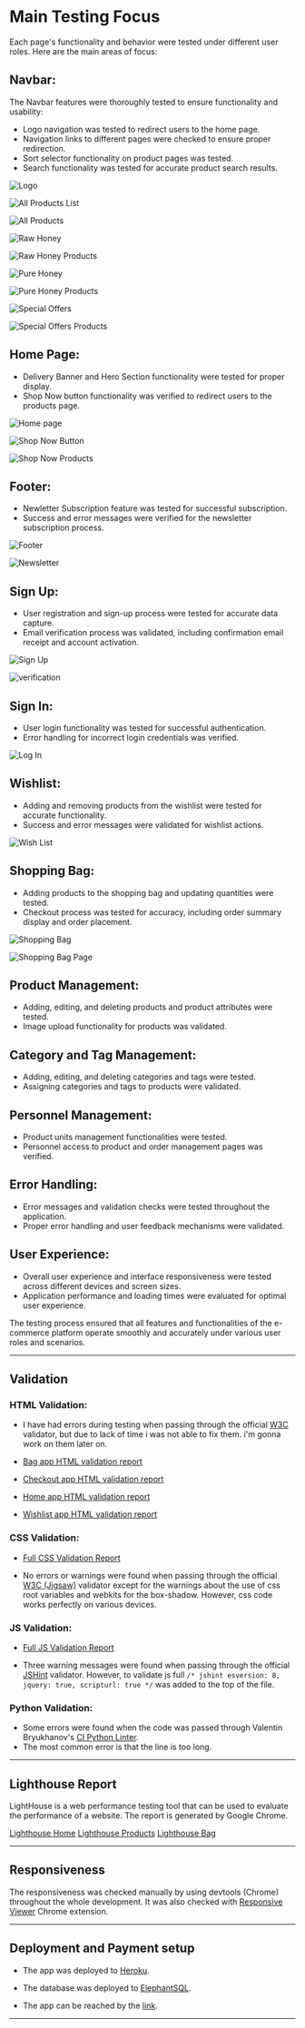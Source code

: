 # Main Testing Focus

Each page's functionality and behavior were tested under different user roles. Here are the main areas of focus:

## Navbar:

The Navbar features were thoroughly tested to ensure functionality and usability:

- Logo navigation was tested to redirect users to the home page.
- Navigation links to different pages were checked to ensure proper redirection.
- Sort selector functionality on product pages was tested.
- Search functionality was tested for accurate product search results.

![Logo](documentation/logo-image.png)

![All Products List](documentation/all-products-list-image.png)

![All Products](documentation/all-products-image.png)

![Raw Honey](documentation/rawhoney-image.png)

![Raw Honey Products](documentation/rawhoney-products-image.png)

![Pure Honey](documentation/purehoney-image.png)

![Pure Honey Products](documentation/purehoney-products-image.png)

![Special Offers](documentation/specialoffers-image.png)

![Special Offers Products](documentation/specialoffers-products-image.png)

## Home Page:

- Delivery Banner and Hero Section functionality were tested for proper display.
- Shop Now button functionality was verified to redirect users to the products page.

![Home page](documentation/main-image.png)

![Shop Now Button](documentation/shop-now-button.png)

![Shop Now Products](documentation/shop-now-products.png)



## Footer:

- Newletter Subscription feature was tested for successful subscription.
- Success and error messages were verified for the newsletter subscription process.

![Footer](documentation/footer-image.png)

![Newsletter](documentation/newsletter-image.png)

## Sign Up:

- User registration and sign-up process were tested for accurate data capture.
- Email verification process was validated, including confirmation email receipt and account activation.

![Sign Up](documentation/signup-form-image.png)

![verification](documentation/verification-image.png)

## Sign In:

- User login functionality was tested for successful authentication.
- Error handling for incorrect login credentials was verified.

![Log In](documentation/myaccount-list-image.png)

## Wishlist:

- Adding and removing products from the wishlist were tested for accurate functionality.
- Success and error messages were validated for wishlist actions.

![Wish List](documentation/wishlist-loggedin-image.png)

## Shopping Bag:

- Adding products to the shopping bag and updating quantities were tested.
- Checkout process was tested for accuracy, including order summary display and order placement.

![Shopping Bag](documentation/carticon-image.png)

![Shopping Bag Page](documentation/cart-image.png)


## Product Management:

- Adding, editing, and deleting products and product attributes were tested.
- Image upload functionality for products was validated.

## Category and Tag Management:

- Adding, editing, and deleting categories and tags were tested.
- Assigning categories and tags to products were validated.

## Personnel Management:

- Product units management functionalities were tested.
- Personnel access to product and order management pages was verified.

## Error Handling:

- Error messages and validation checks were tested throughout the application.
- Proper error handling and user feedback mechanisms were validated.

## User Experience:

- Overall user experience and interface responsiveness were tested across different devices and screen sizes.
- Application performance and loading times were evaluated for optimal user experience.

The testing process ensured that all features and functionalities of the e-commerce platform operate smoothly and accurately under various user roles and scenarios.

---

## Validation

### HTML Validation:
- I have had errors during testing when passing through the official [W3C](https://validator.w3.org/) validator, but due to lack of time i was not able to fix them.
i'm gonna work on them later on.

- [Bag app HTML validation report](documentation/bag-erros.png)

- [Checkout app HTML validation report](documentation/checkout-errors.png)

- [Home app HTML validation report](documentation/home-errors.png)

- [Wishlist app HTML validation report](documentation/wishlist-errors.png)


### CSS Validation:

- [Full CSS Validation Report](documentation/css-validator.png)

- No errors or warnings were found when passing through the official [W3C (Jigsaw)](https://jigsaw.w3.org/css-validator/#validate_by_uri) validator except for the warnings about the use of css root variables and webkits for the box-shadow. However, css code works perfectly on various devices.


### JS Validation:

- [Full JS Validation Report](documentation//js-validator.png)

- Three warning messages were found when passing through the official [JSHint](https://www.jshint.com/) validator. However, to validate js full `/* jshint esversion: 8, jquery: true, scripturl: true */` was added to the top of the file.


### Python Validation:

- Some errors were found when the code was passed through Valentin Bryukhanov's [CI Python Linter](https://pep8ci.herokuapp.com/).
- The most common error is that the line is too long.


---
## Lighthouse Report

LightHouse is a web performance testing tool that can be used to evaluate the performance of a website. The report is generated by Google Chrome.

[Lighthouse Home](documentation/lighthouse-home.png)
[Lighthouse Products](documentation/lighthouse-products.png)
[Lighthouse Bag](documentation/lighthouse-bag.png)

---

## Responsiveness

The responsiveness was checked manually by using devtools (Chrome) throughout the whole development. It was also checked with [Responsive Viewer](https://chrome.google.com/webstore/detail/responsive-viewer/inmopeiepgfljkpkidclfgbgbmfcennb/related?hl=en) Chrome extension.

---

## Deployment and Payment setup

- The app was deployed to [Heroku](https://www.heroku.com/).
- The database was deployed to [ElephantSQL](https://www.elephantsql.com/).

- The app can be reached by the [link](https://honeyshop-58be54febc57.herokuapp.com/).
---

